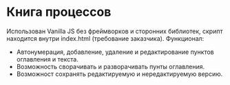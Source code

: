 # Книга процессов

Использован Vanilla JS без фреймворков и сторонних библиотек, скрипт находится внутри index.html (требование заказчика).
Функционал:
- Автонумерация, добавление, удаление и редактирование пунктов оглавления и текста.
- Возможность сворачивать и разворачивать пунты оглавления.
- Возможност сохранять редактируемую и нередактируемую версию.

